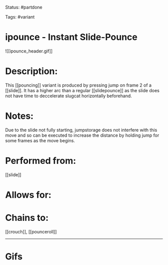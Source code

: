 Status: #partdone 

Tags: #variant

# ipounce - Instant Slide-Pounce
![[ipounce_header.gif]]
# Description:
This [[pouncing]] variant is produced by pressing jump on frame 2 of a [[slide]]. It has a higher arc than a regular [[slidepounce]] as the slide does not have time to deccelerate slugcat horizontally beforehand.

# Notes:
Due to the slide not fully starting, jumpstorage does not interfere with this move and so can be executed to increase the distance by holding jump for some frames as the move begins.

# Performed from:
[[slide]]

# Allows for:


# Chains to:
[[crouch]], [[pounceroll]]

___
# Gifs
